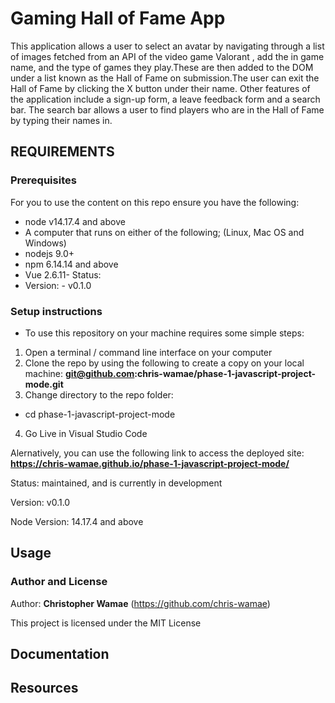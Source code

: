 # Gaming Hall of Fame App
This application allows a user to select an avatar by navigating through a list of images fetched from an API of the video game Valorant , add the in game name, 
and the type of games they play.These are then added to the DOM
under a list known as the Hall of Fame on submission.The user can exit the Hall of Fame by clicking the X button under their name. Other features of the application include a sign-up form, a leave feedback form and a search bar. The search bar allows a user to find players who are in the Hall of Fame by typing their names in.
 
## REQUIREMENTS
### Prerequisites
For you to use the content on this repo ensure you have the following:
* node v14.17.4 and above
*  A computer that runs on either of the following; (Linux, Mac OS and Windows) 
* nodejs 9.0+    
* npm 6.14.14 and above    
* Vue 2.6.11- Status:    
* Version:    - v0.1.0

### Setup instructions
- To use this repository on your machine requires some simple steps:    
1. Open a terminal / command line interface on your computer
2.  Clone the repo by using the following to create a copy on your local machine: **git@github.com:chris-wamae/phase-1-javascript-project-mode.git**
3. Change directory to the repo folder:   
- cd phase-1-javascript-project-mode
4. Go Live in Visual Studio Code

Alernatively, you can use the following link to access the deployed
  site: **https://chris-wamae.github.io/phase-1-javascript-project-mode/**


Status:
    maintained, and is currently in development

Version:
    v0.1.0

Node Version:
    14.17.4 and above


Usage
-----


### Author and License
Author:
    **Christopher Wamae** 
   (https://github.com/chris-wamae)

This project is licensed under the MIT License

Documentation
-------------

Resources
-------------


